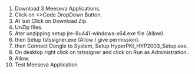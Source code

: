 1) Download 3 Meeseva Applications.
2) Click on <>Code DropDown Button.
3) At last Click on Download Zip.
4) UnZip files.
5) Ater unzipping setup jre-8u441-windows-x64.exe file (Allow).
6) then Setup tstssigner.exe (Allow / give permission).
7) then Connect Dongle to System, Setup HyperPKI_HYP2003_Setup.exe.
8) On desktop right click on tstssigner and click on Run as Administration..
9) Allow.
10) Test Meeseva Application
